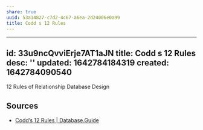 ```yaml
---
share: true
uuid: 53a14827-c7d2-4c67-a6ea-2d24006e0a99
title: Codd s 12 Rules
---
```

---
id: 33u9ncQvviErje7AT1aJN
title: Codd s 12 Rules
desc: ''
updated: 1642784184319
created: 1642784090540
---
12 Rules of Relationship Database Design


## Sources

* [Codd’s 12 Rules | Database.Guide](https://database.guide/codds-12-rules/)